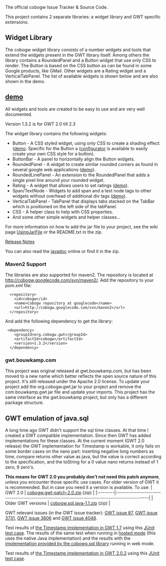 The official cobogw Issue Tracker & Source Code.

This project contains 2 separate libraries: a widget library and GWT specific extensions.

## Widget Library ##

The cobogw widget library consists of a number widgets and tools that extend the widgets present in the GWT library itself. Among others the library contains a RoundedPanel and a Button widget that use only CSS to render. The Button is based on the CSS button as can be found in some Google products, like GMail. Other widgets are a Rating widget and a VerticalTabPanel. The list of available widgets is shown below and are also shown in the demo.

## [demo](http://cobogw.googlecode.com/svn/demo/WidgetsDemo.html) ##

All widgets and tools are created to be easy to use and are very well documented.

Version 1.3.2 is for GWT 2.0 till 2.3

The widget library contains the following widgets:

  * Button - A CSS styled widget, using only CSS to create a shading effect: ([demo](http://cobogw.googlecode.com/svn/demo/WidgetsDemo.html#Button). Specific for the Button a ([configurator](http://cobogw.googlecode.com/svn/demo/WidgetsDemo.html#ButtonConfigurator) is available to easily create your own CSS style for a button).
  * ButtonBar - A panel to horizontally align the Button widgets.
  * RoundedPanel - A widget to create similar rounded corners as found in several google web applications ([demo](http://cobogw.googlecode.com/svn/demo/WidgetsDemo.html#RoundedPanel)).
  * RoundedLinePanel - An extension to the RoundedPanel that adds a single pixel line around your rounded widget.
  * Rating - A widget that allows users to set ratings ([demo](http://cobogw.googlecode.com/svn/demo/WidgetsDemo.html#RatingWidget)).
  * Span/TextNode - Widgets to add span and a text node tags to other widgets without overhead of additional div tags ([demo](http://cobogw.googlecode.com/svn/demo/WidgetsDemo.html#Tags)).
  * VerticalTabPanel - TabPanel that displays tabs stacked on the TabBar which is positioned on the left side of the tabPanel.
  * CSS - A helper class to help with CSS properties.
  * And some other simple widgets and helper classes...

For more information on how to add the jar file to your project, see the wiki page [UsingJarFile](UsingJarFile.md) or the README.txt in the zip.

[Release Notes](ReleaseNotes.md)

You can also read the [javadoc](http://cobogw.googlecode.com/svn/trunk/widgets/doc/javadoc/index.html) online or find it in the zip.

### Maven2 Support ###

The libraries are also supported for maven2. The repository is located at http://cobogw.googlecode.com/svn/maven2/. Add the repository to your pom.xml file:
```
  <repository>
    <id>cobogw</id>
    <name>Cobogw repository at googlecode</name>
    <url>http://cobogw.googlecode.com/svn/maven2</url>
  </repository>
```
And add the following dependency to get the library:
```
 <dependency>
    <groupId>org.cobogw.gwt</groupId>
    <artifactId>cobogw</artifactId>
    <version>1.3.2</version>
  </dependency>
```


### gwt.bouwkamp.com ###
This project was original released at gwt.bouwkamp.com, but has been moved to a new name which better reflects the open source nature of this project. It's still released under the Apache 2.0 license. To update your project add the org.cobogw.gwt.jar to your project and remove the com.bouwkamp.gwt jar file and update your imports. This project has the same interface as the gwt.bouwkamp project, but only has a different package structure.

## GWT emulation of java.sql ##

A long time ago GWT didn't support the sql time classes. At that time I created a GWT compatible implementation. Since then GWT has added implementations for these classes.
At the current moment (GWT 2.0 release) the GWT implementation for Timestamp is workable, it only fails on some border cases on the nano part: inserting negative long numbers as time, compare returns other value as java, but the value is correct according to the specification, and the toString for a 0 value nano returns instead of 1 zero, 9 zero's.

**This means for GWT 2.0 you probably don't not need this patch anymore**, unless you encounter those specific use cases. For older version of GWT it is recommended. But in case you need it a version is available.
To use:
| GWT 2.0 | [cobogw.gwt-patch-2.0.zip](http://cobogw.googlecode.com/files/cobogw-gwt-patch-2.0.zip) (zip) |
|:--------|:----------------------------------------------------------------------------------------------|
| Older GWT versions | [cobogw.sql.java-1.1.zip](http://cobogw.googlecode.com/files/cobogw.java.sql-1.1.1.zip) (zip) |

GWT relevant issues (in the GWT issue tracker):
[GWT issue 87](http://code.google.com/p/google-web-toolkit/issues/detail?id=87),
[GWT issue 3731](http://code.google.com/p/google-web-toolkit/issues/detail?id=3731),
[GWT issue 3806](http://code.google.com/p/google-web-toolkit/issues/detail?id=3806) and
[GWT issue 4048](http://code.google.com/p/google-web-toolkit/issues/detail?id=4048).

Test results of [the Timestamp implementation in GWT 1.7](http://code.google.com/p/cobogw/source/browse/trunk/gwt-patches/reports/gwt%201.7/webmode.gwt/TEST-com.google.gwt.emultest.client.TimestampTestCase.txt) using this [JUnit test case](http://code.google.com/p/cobogw/source/browse/trunk/gwt-patches/test/com/google/gwt/emultest/client/TimestampTestCase.java). The results of the same test when running in [hosted mode](http://code.google.com/p/cobogw/source/browse/trunk/gwt-patches/reports/gwt%201.7/hostedmode/TEST-com.google.gwt.emultest.client.TimestampTestCase.txt) (this uses the native Java implementation) and the results with the [implementation provided by the cobowg.sql library](http://code.google.com/p/cobogw/source/browse/trunk/gwt-patches/reports/gwt%201.7/webmode/TEST-com.google.gwt.emultest.client.TimestampTestCase.txt) running in web mode.

Test results of [the Timestamp implementation in GWT 2.0.2](http://code.google.com/p/cobogw/source/browse/trunk/gwt-patches/reports/gwt%202.0.2/webmode.gwt/TEST-com.google.gwt.emultest.client.TimestampTestCase.txt) using this [JUnit test case](http://code.google.com/p/cobogw/source/browse/trunk/gwt-patches/test/com/google/gwt/emultest/client/TimestampTestCase.java).